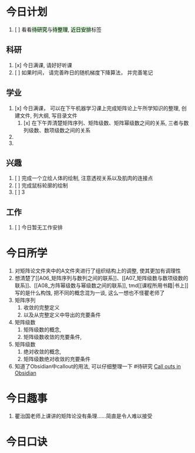 # 今日计划

1. [ ] 看看<mark style="background: #BBFABBA6;">待研究</mark>与<mark style="background: #BBFABBA6;">待整理</mark>,  <mark style="background: #BBFABBA6;">近日安排</mark>标签

## 科研

1. [x] 今日满课, 请好好听课
2. [ ] 如果时间， 请完善昨日的随机梯度下降算法， 并完善笔记
## 学业

1. [x] 今日满课， 可以在下午机器学习课上完成矩阵论上午所学知识的整理, 创建文件, 列大纲, 写目录文件
	1. [x]  在下午弄清楚矩阵序列、矩阵级数、矩阵幂级数之间的关系, 三者与数列级数、数项级数之间的关系
2. 
3. 

## 兴趣

1. [ ] 完成一个立绘人体的绘制, 注意透视关系以及肌肉的连接点
2. [ ] 完成鼠标轮廓的绘制
3. [ ] 3 


## 工作

1. [ ] 今日暂无工作安排

# 今日所学

1. 对矩阵论文件夹中的A文件夹进行了组织结构上的调整, 使其更加有调理性
2. 想清楚了[[A06_矩阵序列与数列之间的联系]]、[[A07_矩阵级数与数项级数的联系]]、[[A08_方阵幂级数与幂级数之间的联系]], tmd[[课程所用书籍|书上]]写的是什么构蚀, 把不同的概念混为一谈, 这么一想也不怪瞿老师了
3. 矩阵序列
	1. 收敛的完整定义
	2. 以及从完整定义中导出的充要条件
4. 矩阵级数
	1. 矩阵级数的概念, 
	2. 矩阵级数收敛的充要条件, 
5. 矩阵级数
	1. 绝对收敛的概念, 
	2. 矩阵级数绝对收敛的充要条件
6. 知道了Obsidian中callout的用法, 可以仔细整理一下 #待研究 [Call outs in Obsidian](https://help.obsidian.md/Editing+and+formatting/Callouts) 
# 今日趣事

1. 瞿治国老师上课讲的矩阵论没有条理……简直是令人难以接受

# 今日口诀